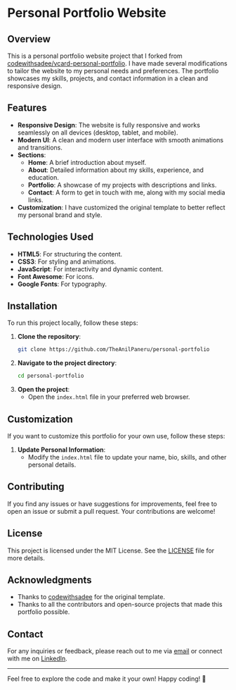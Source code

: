 # Personal Portfolio Website

## Overview

This is a personal portfolio website project that I forked from [codewithsadee/vcard-personal-portfolio](https://github.com/codewithsadee/vcard-personal-portfolio). I have made several modifications to tailor the website to my personal needs and preferences. The portfolio showcases my skills, projects, and contact information in a clean and responsive design.

## Features

- **Responsive Design**: The website is fully responsive and works seamlessly on all devices (desktop, tablet, and mobile).
- **Modern UI**: A clean and modern user interface with smooth animations and transitions.
- **Sections**:
  - **Home**: A brief introduction about myself.
  - **About**: Detailed information about my skills, experience, and education.
  - **Portfolio**: A showcase of my projects with descriptions and links.
  - **Contact**: A form to get in touch with me, along with my social media links.
- **Customization**: I have customized the original template to better reflect my personal brand and style.

## Technologies Used

- **HTML5**: For structuring the content.
- **CSS3**: For styling and animations.
- **JavaScript**: For interactivity and dynamic content.
- **Font Awesome**: For icons.
- **Google Fonts**: For typography.

## Installation

To run this project locally, follow these steps:

1. **Clone the repository**:
   ```bash
   git clone https://github.com/TheAnilPaneru/personal-portfolio
   ```
2. **Navigate to the project directory**:
   ```bash
   cd personal-portfolio
   ```
3. **Open the project**:
   - Open the `index.html` file in your preferred web browser.

## Customization

If you want to customize this portfolio for your own use, follow these steps:

1. **Update Personal Information**:
   - Modify the `index.html` file to update your name, bio, skills, and other personal details.

## Contributing

If you find any issues or have suggestions for improvements, feel free to open an issue or submit a pull request. Your contributions are welcome!

## License

This project is licensed under the MIT License. See the [LICENSE](LICENSE) file for more details.

## Acknowledgments

- Thanks to [codewithsadee](https://github.com/codewithsadee) for the original template.
- Thanks to all the contributors and open-source projects that made this portfolio possible.

## Contact

For any inquiries or feedback, please reach out to me via [email](mailto:theanilpaneru@gmail.com) or connect with me on [LinkedIn](https://www.linkedin.com/in/theanilpaneru).

---

Feel free to explore the code and make it your own! Happy coding! 🚀

